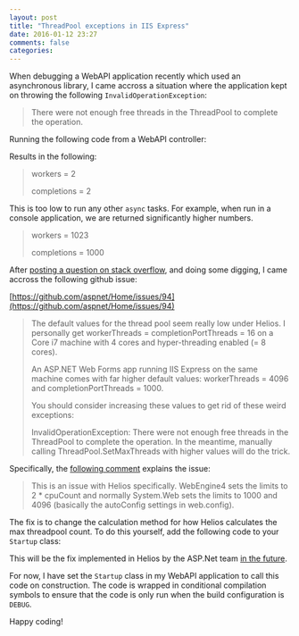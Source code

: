 ```yaml
---
layout: post
title: "ThreadPool exceptions in IIS Express"
date: 2016-01-12 23:27
comments: false
categories: 
---
```


When debugging a WebAPI application recently which used an asynchronous library, I came accross a situation where the application kept on throwing the following `InvalidOperationException`:

> There were not enough free threads in the ThreadPool to complete the operation.

Running the following code from a WebAPI controller:

<script src="https://gist.github.com/darbio/fc784b22710c082c4b95.js?file=Diagnosis.cs"></script>

Results in the following:

> workers = 2
> 
> completions = 2

This is too low to run any other `async` tasks. For example, when run in a console application, we are returned significantly higher numbers.

> workers = 1023
> 
> completions = 1000

After [posting a question on stack overflow](http://stackoverflow.com/questions/34780226/threadpools-in-iis-express/34802401#34802401), and doing some digging, I came accross the following github issue:

[https://github.com/aspnet/Home/issues/94](https://github.com/aspnet/Home/issues/94)

> The default values for the thread pool seem really low under Helios. I personally get workerThreads = completionPortThreads = 16 on a Core i7 machine with 4 cores and hyper-threading enabled (= 8 cores).
> 
> An ASP.NET Web Forms app running IIS Express on the same machine comes with far higher default values: workerThreads = 4096 and completionPortThreads = 1000.
> 
> You should consider increasing these values to get rid of these weird exceptions:
> 
> InvalidOperationException: There were not enough free threads in the ThreadPool to complete the operation.
> In the meantime, manually calling ThreadPool.SetMaxThreads with higher values will do the trick.

Specifically, the [following comment](https://github.com/aspnet/Home/issues/94#issuecomment-48424228) explains the issue:

> This is an issue with Helios specifically. WebEngine4 sets the limits to 2 * cpuCount and normally System.Web sets the limits to 1000 and 4096 (basically the autoConfig settings in web.config).

The fix is to change the calculation method for how Helios calculates the max threadpool count. To do this yourself, add the following code to your `Startup` class:

<script src="https://gist.github.com/darbio/fc784b22710c082c4b95.js?file=Fix.cs"></script>
    
This will be the fix implemented in Helios by the ASP.Net team [in the future](https://github.com/aspnet/Home/issues/94#issuecomment-77884761).

For now, I have set the `Startup` class in my WebAPI application to call this code on construction. The code is wrapped in conditional compilation symbols to ensure that the code is only run when the build configuration is `DEBUG`.

<script src="https://gist.github.com/darbio/fc784b22710c082c4b95.js?file=Startup.cs"></script>

Happy coding!
